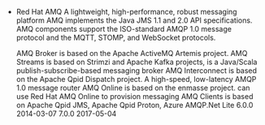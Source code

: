 

- Red Hat AMQ
  A lightweight, high-performance, robust messaging platform
  AMQ implements the Java JMS 1.1 and 2.0 API specifications. AMQ components support the ISO-standard AMQP 1.0 message protocol and the MQTT, STOMP, and WebSocket protocols.

  AMQ Broker is based on the Apache ActiveMQ Artemis project.
  AMQ Streams is based on Strimzi and Apache Kafka projects, is a Java/Scala publish-subscribe-based messaging broker
  AMQ Interconnect is based on the Apache Qpid Dispatch project. A high-speed, low-latency AMQP 1.0 message router
  AMQ Online is based on the enmasse project. can use Red Hat AMQ Online to provision messaging 
  AMQ Clients is based on Apache Qpid JMS, Apache Qpid Proton, Azure AMQP.Net Lite
  6.0.0	2014-03-07
  7.0.0	2017-05-04


